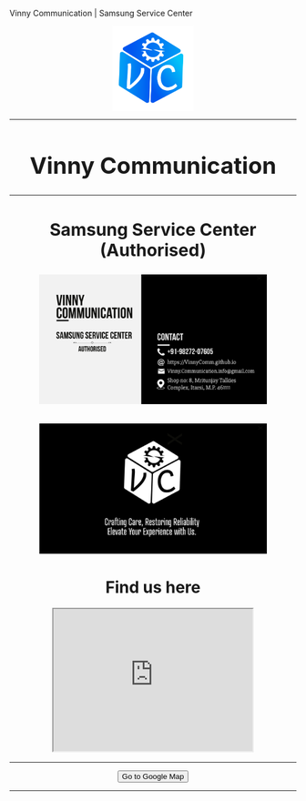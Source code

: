 Vinny Communication | Samsung Service Center
<div align="center" display="block">
<img src= "https://github.com/vinnycomm/vinnycomm.github.io/blob/main/_images/Logo_vc_blue.png?raw=true" alt="GeeksforGeeks logo" align="center" height="150">
</div>
<!-- <br><br><br> -->
<div align="center" display="block">
<!--   <font size=0>Vinny Communication </font> -->
<!--   <h1> ... </h1> -->
  <hr>
  <h1 style="font-size:40px"> Vinny Communication </h1>
  <hr>
  <h2 style="font-size:30px"> Samsung Service Center (Authorised) </h2>
  
  
  <a href="https://VinnyComm.github.io"><img src="https://github.com/vinnycomm/vinnycomm.github.io/blob/main/_images/VinnyComm_vcard_frontside_1.png?raw=true" width="400"/></a>
  <div>&nbsp;</div>
  <a href="https://VinnyComm.github.io"><img src="https://github.com/vinnycomm/vinnycomm.github.io/blob/main/_images/VinnyComm_vcard_backside_1.png?raw=true" width="400"/></a>




 <h1>Find us here</h1>
 <iframe src="https://www.google.com/maps/embed?pb=!1m18!1m12!1m3!1d3683.0518181446955!2d77.76297647653637!3d22.61454007946182!2m3!1f0!2f0!3f0!3m2!1i1024!2i768!4f13.1!3m3!1m2!1s0x397ddd8882a19d3f%3A0xbfde44dd28088f2f!2sAuthorised%20Samsung%20Service%20Center%20-%20Vinny%20Communications!5e0!3m2!1sen!2suk!4v1708720819713!5m2!1sen!2suk" width="350" height="250" style="border:1;" allowfullscreen="" loading="lazy" referrerpolicy="no-referrer-when-downgrade"></iframe>
<hr>
<form action="https://maps.app.goo.gl/jpewyY2jwaT5dPYu7">
    <input type="submit" value="Go to Google Map" />
</form>
<hr>


  <!--
  <div align="center">
    <a href="https://MLEndDatasets.github.io"><b><font size="5">Homepage</font></b></a>
    <sup>
      <a href="https://MLEndDatasets.github.io">
        <i><font size="4">H</font></i>
      </a>
    </sup>
    &nbsp;&nbsp;&nbsp;&nbsp;
    <a href="https://MLEndDatasets.github.io"><b><font size="5">Getting started</font></b></a>
    <sup>
      <a href="https://MLEndDatasets.github.io">
        <i><font size="4">T</font></i>
      </a>
    </sup>
</div>
-->
<div>&nbsp;</div>
</div>
